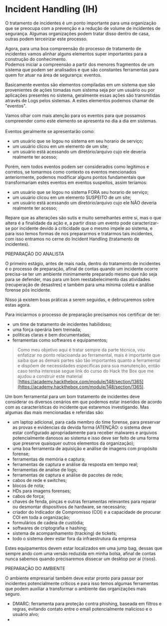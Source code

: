 # Incident Handling (IH)

O tratamento de incidentes é um ponto importante para uma organização que se preocupa com a prevenção e a redução de volume de incidentes de segurança. Algumas organizações podem tratar disso dentro de casa, outras podem terceirizar este processo.

Agora, para uma boa compreensão do processo de tratamento de incidentes vamos alinhar alguns elementos super importantes para a construção do conhecimento.\
Podemos iniciar a compreensão a partir dos menores fragmentos de um sistema que podem ser analisados e que são constantes ferramentas para quem for atuar na área de segurança: eventos.

Basicamente eventos são elementos compiladas em um sistema que são provenientes de ações tomadas num sistema seja por um usuário ou por aplicações presentes no sistema, geralmente essas ações são transmitidas através de Logs pelos sistemas. A estes elementos podemos chamar de "eventos".

Vamos olhar com mais atenção para os eventos para que possamos compreender como este elemento se apresenta no dia a dia em sistemas.\
\
Eventos geralmente se apresentarão como:

* um usuário que se logou no sistema em seu horario de serviço;
* um usuário clicou em um elemento de um site;
* um usuário está acessando um diretório/arquivo cujo ele deveria realmente ter acesso;

Porém, nem todos eventos podem ser considerados como legítimos e corretos, se tomarmos como contexto os eventos mencionados anteriormente, podemos modificar alguns pontos fundamentais que transformariam estes eventos em eventos suspeitos, assim teríamos:

* um usuário que se logou no sistema FORA seu horario de serviço;
* um usuário clicou em um elemento SUSPEITO de um site;
* um usuário está acessando um diretório/arquivo cujo ele NÃO deveria realmente ter acesso;

Repare que as alterações são sutis e muito semelhantes entre si, mas o que altera é a finalidade da ação e, a partir disso um evento pode caracterizar-se por incidente devido à criticidade que o mesmo impele ao sistema, e para isso temos formas de nos prepararmos e tratarmos tais incidentes, com isso entramos no cerne do Incident Handling (tratamento de incidentes).

PREPARAÇÃO DO ANALISTA

O primeiro estágio, antes de mais nada, dentro do tratamento de incidentes é o processo de preparação, afinal de contas quando um incidente ocorre precisa-se ter um ambiente minimamente preparado mesmo que não seja para se defender, mas para um bom reestabelecimento das atividades (recuperação de desastres) e também para uma mínima coleta e análise forense pós incidente.

Nisso já existem boas práticas a serem seguidas, e debruçaremos sobre estas agora.&#x20;

Para iniciarmos o processo de preparação precisamos nos certificar de ter:

* um time de tratamento de incidentes habilidoso;
* uma força operária bem treinada;
* políticas claras e bem documentadas;
* ferramentas como softwares e equipamentos;

> Como meu objetivo aqui é tratar sempre da parte técnica, vou enfatizar no ponto relacioanda ao ferramental, mais é importante que saiba que as demais partes são tão importantes quanto a ferramental e dispõem de necessidades específicas para sua manutenção, então caso tenha interesse segue link do curso do Hack the Box que me ajudou a construir este material [https://academy.hackthebox.com/module/148/section/1365](https://academy.hackthebox.com/module/148/section/1365).

Um bom ferramental para um bom tratamento de incidentes deve considerar os diversos cenários em que podemos estar inseridos de acordo com as características do incidente que estaremos investigando. Mas algumas das mais mencionadas e referidas são:

* um laptop adicional, para cada membro do time forense, para preservar as provas e evidencias da devida forma (ATENÇÃO: o sistema deve estar configurado apropriadamente para receber malwares e arquivos potencialmente danosos ao sistema e isso deve ser feito de uma forma que preserve quaisquer outros elementos da organização);
* uma boa ferramenta de aquisição e análise de imagens com propósito forense;
* ferramentas de memória e captura;
* ferramentas de captura e análise da resposta em tempo real;
* ferramentas de analise de logs;
* ferramentas de captura e análise de pacotes de rede;
* cabos de rede e switches;
* blocos de nota;
* HDs para imagens forenses;
* cabos de força;
* chaves de fenda, pinças e outras ferramentas relevantes para reparar ou desmontar dispositivos de hardware, se necessário;
* criador do Indicador de Compromisso (COI) e a capacidade de procurar COI em toda a organização;
* formulários de cadeia de custódia;
* softwares de criptografia e hashing;
* sistema de acompanhamento (tracking) de tickets;
* todo o sistema deev estar fora da infraestrutura da empresa

Estes equipamentos devem estar localizados em uma jump bag, dessas que sempre ando com uma versão reduzida em minha bolsa, afinal de contas nunca sabemos quando precisaremos dissecar um desktop por aí (risos).

PREPARAÇÃO DO AMBIENTE

O ambiente empresarial também deve estar pronto para passar por incidentes potencialmente críticos e para isso temos algumas ferramentas que podem auxiliar a transformar o ambiente das organizações mais seguro.

* DMARC: ferramenta para proteção contra phishing, baseada em filtros e regras, evitando contato entre o email potencialmente malicioso e o usuário alvo;
*
